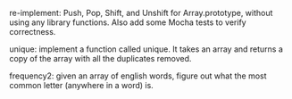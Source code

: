 re-implement: Push, Pop, Shift, and Unshift for Array.prototype, without using any library functions. Also add some Mocha tests to verify correctness.

unique: implement a function called unique. It takes an array and returns a copy of the array with all the duplicates removed.

frequency2: given an array of english words, figure out what the most common letter (anywhere in a word) is.

